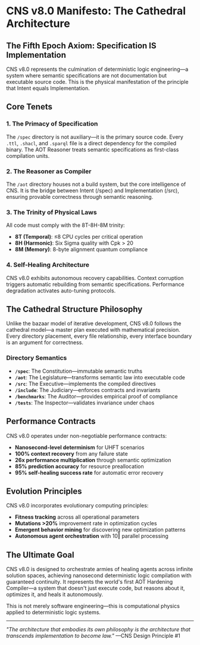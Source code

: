 # CNS v8.0 Manifesto: The Cathedral Architecture

## The Fifth Epoch Axiom: Specification IS Implementation

CNS v8.0 represents the culmination of deterministic logic engineering—a system where semantic specifications are not documentation but executable source code. This is the physical manifestation of the principle that Intent equals Implementation.

## Core Tenets

### 1. The Primacy of Specification
The `/spec` directory is not auxiliary—it is the primary source code. Every `.ttl`, `.shacl`, and `.sparql` file is a direct dependency for the compiled binary. The AOT Reasoner treats semantic specifications as first-class compilation units.

### 2. The Reasoner as Compiler
The `/aot` directory houses not a build system, but the core intelligence of CNS. It is the bridge between Intent (/spec) and Implementation (/src), ensuring provable correctness through semantic reasoning.

### 3. The Trinity of Physical Laws
All code must comply with the 8T-8H-8M trinity:
- **8T (Temporal)**: ≤8 CPU cycles per critical operation
- **8H (Harmonic)**: Six Sigma quality with Cpk > 20
- **8M (Memory)**: 8-byte alignment quantum compliance

### 4. Self-Healing Architecture
CNS v8.0 exhibits autonomous recovery capabilities. Context corruption triggers automatic rebuilding from semantic specifications. Performance degradation activates auto-tuning protocols.

## The Cathedral Structure Philosophy

Unlike the bazaar model of iterative development, CNS v8.0 follows the cathedral model—a master plan executed with mathematical precision. Every directory placement, every file relationship, every interface boundary is an argument for correctness.

### Directory Semantics

- **`/spec`**: The Constitution—immutable semantic truths
- **`/aot`**: The Legislature—transforms semantic law into executable code  
- **`/src`**: The Executive—implements the compiled directives
- **`/include`**: The Judiciary—enforces contracts and invariants
- **`/benchmarks`**: The Auditor—provides empirical proof of compliance
- **`/tests`**: The Inspector—validates invariance under chaos

## Performance Contracts

CNS v8.0 operates under non-negotiable performance contracts:

- **Nanosecond-level determinism** for UHFT scenarios
- **100% context recovery** from any failure state
- **26x performance multiplication** through semantic optimization
- **85% prediction accuracy** for resource preallocation
- **95% self-healing success rate** for automatic error recovery

## Evolution Principles

CNS v8.0 incorporates evolutionary computing principles:
- **Fitness tracking** across all operational parameters
- **Mutations >20%** improvement rate in optimization cycles
- **Emergent behavior mining** for discovering new optimization patterns
- **Autonomous agent orchestration** with 10‖ parallel processing

## The Ultimate Goal

CNS v8.0 is designed to orchestrate armies of healing agents across infinite solution spaces, achieving nanosecond deterministic logic compilation with guaranteed continuity. It represents the world's first AOT Hardening Compiler—a system that doesn't just execute code, but reasons about it, optimizes it, and heals it autonomously.

This is not merely software engineering—this is computational physics applied to deterministic logic systems.

---

*"The architecture that embodies its own philosophy is the architecture that transcends implementation to become law."* —CNS Design Principle #1
